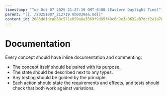 ```yaml
---
timestamp: "Tue Oct 07 2025 21:27:19 GMT-0400 (Eastern Daylight Time)"
parent: "[[../20251007_212719.9b6039ea.md]]"
content_id: 2086d81dcab58c571e059a8a3369f9d85f40c6d9e3a0632e87dcf2a1a784757b
---
```


# Documentation

Every concept should have inline documentation and commenting:

- The concept itself should be paired with its purpose.
- The state should be described next to any types.
- Any testing should be guided by the principle.
- Each action should state the requirements and effects, and tests should check
  that both work against variations.
